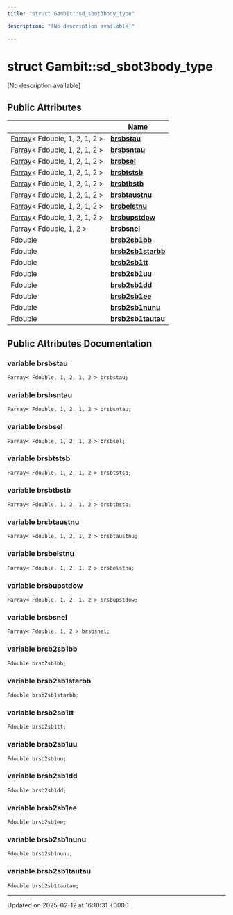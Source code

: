 ```yaml
---
title: "struct Gambit::sd_sbot3body_type"

description: "[No description available]"

---
```


# struct Gambit::sd_sbot3body_type



[No description available]

## Public Attributes

|                | Name           |
| -------------- | -------------- |
| [Farray](/documentation/code/classes/classgambit_1_1farray/)< Fdouble, 1, 2, 1, 2 > | **[brsbstau](/documentation/code/classes/structgambit_1_1sd__sbot3body__type/#variable-brsbstau)**  |
| [Farray](/documentation/code/classes/classgambit_1_1farray/)< Fdouble, 1, 2, 1, 2 > | **[brsbsntau](/documentation/code/classes/structgambit_1_1sd__sbot3body__type/#variable-brsbsntau)**  |
| [Farray](/documentation/code/classes/classgambit_1_1farray/)< Fdouble, 1, 2, 1, 2 > | **[brsbsel](/documentation/code/classes/structgambit_1_1sd__sbot3body__type/#variable-brsbsel)**  |
| [Farray](/documentation/code/classes/classgambit_1_1farray/)< Fdouble, 1, 2, 1, 2 > | **[brsbtstsb](/documentation/code/classes/structgambit_1_1sd__sbot3body__type/#variable-brsbtstsb)**  |
| [Farray](/documentation/code/classes/classgambit_1_1farray/)< Fdouble, 1, 2, 1, 2 > | **[brsbtbstb](/documentation/code/classes/structgambit_1_1sd__sbot3body__type/#variable-brsbtbstb)**  |
| [Farray](/documentation/code/classes/classgambit_1_1farray/)< Fdouble, 1, 2, 1, 2 > | **[brsbtaustnu](/documentation/code/classes/structgambit_1_1sd__sbot3body__type/#variable-brsbtaustnu)**  |
| [Farray](/documentation/code/classes/classgambit_1_1farray/)< Fdouble, 1, 2, 1, 2 > | **[brsbelstnu](/documentation/code/classes/structgambit_1_1sd__sbot3body__type/#variable-brsbelstnu)**  |
| [Farray](/documentation/code/classes/classgambit_1_1farray/)< Fdouble, 1, 2, 1, 2 > | **[brsbupstdow](/documentation/code/classes/structgambit_1_1sd__sbot3body__type/#variable-brsbupstdow)**  |
| [Farray](/documentation/code/classes/classgambit_1_1farray/)< Fdouble, 1, 2 > | **[brsbsnel](/documentation/code/classes/structgambit_1_1sd__sbot3body__type/#variable-brsbsnel)**  |
| Fdouble | **[brsb2sb1bb](/documentation/code/classes/structgambit_1_1sd__sbot3body__type/#variable-brsb2sb1bb)**  |
| Fdouble | **[brsb2sb1starbb](/documentation/code/classes/structgambit_1_1sd__sbot3body__type/#variable-brsb2sb1starbb)**  |
| Fdouble | **[brsb2sb1tt](/documentation/code/classes/structgambit_1_1sd__sbot3body__type/#variable-brsb2sb1tt)**  |
| Fdouble | **[brsb2sb1uu](/documentation/code/classes/structgambit_1_1sd__sbot3body__type/#variable-brsb2sb1uu)**  |
| Fdouble | **[brsb2sb1dd](/documentation/code/classes/structgambit_1_1sd__sbot3body__type/#variable-brsb2sb1dd)**  |
| Fdouble | **[brsb2sb1ee](/documentation/code/classes/structgambit_1_1sd__sbot3body__type/#variable-brsb2sb1ee)**  |
| Fdouble | **[brsb2sb1nunu](/documentation/code/classes/structgambit_1_1sd__sbot3body__type/#variable-brsb2sb1nunu)**  |
| Fdouble | **[brsb2sb1tautau](/documentation/code/classes/structgambit_1_1sd__sbot3body__type/#variable-brsb2sb1tautau)**  |

## Public Attributes Documentation

### variable brsbstau

```
Farray< Fdouble, 1, 2, 1, 2 > brsbstau;
```


### variable brsbsntau

```
Farray< Fdouble, 1, 2, 1, 2 > brsbsntau;
```


### variable brsbsel

```
Farray< Fdouble, 1, 2, 1, 2 > brsbsel;
```


### variable brsbtstsb

```
Farray< Fdouble, 1, 2, 1, 2 > brsbtstsb;
```


### variable brsbtbstb

```
Farray< Fdouble, 1, 2, 1, 2 > brsbtbstb;
```


### variable brsbtaustnu

```
Farray< Fdouble, 1, 2, 1, 2 > brsbtaustnu;
```


### variable brsbelstnu

```
Farray< Fdouble, 1, 2, 1, 2 > brsbelstnu;
```


### variable brsbupstdow

```
Farray< Fdouble, 1, 2, 1, 2 > brsbupstdow;
```


### variable brsbsnel

```
Farray< Fdouble, 1, 2 > brsbsnel;
```


### variable brsb2sb1bb

```
Fdouble brsb2sb1bb;
```


### variable brsb2sb1starbb

```
Fdouble brsb2sb1starbb;
```


### variable brsb2sb1tt

```
Fdouble brsb2sb1tt;
```


### variable brsb2sb1uu

```
Fdouble brsb2sb1uu;
```


### variable brsb2sb1dd

```
Fdouble brsb2sb1dd;
```


### variable brsb2sb1ee

```
Fdouble brsb2sb1ee;
```


### variable brsb2sb1nunu

```
Fdouble brsb2sb1nunu;
```


### variable brsb2sb1tautau

```
Fdouble brsb2sb1tautau;
```


-------------------------------

Updated on 2025-02-12 at 16:10:31 +0000